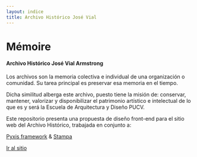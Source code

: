 ```yaml
---
layout: indice
title: Archivo Histórico José Vial
---
```

<div class='fila'>
  <div class='col-lg-5 col-md-6 col-sm-12 col-xs-12'>
    <div class='landing'>
      <h1 class="tit-landing"><span class='sombra-cabecera fino gris-claro'>Mémoire</span></h1>
      <h4 class="entry-title rojo-opuesto">Archivo Histórico José Vial Armstrong</h4>
      <p class='gris'>Los archivos son la memoria colectiva e individual de una organización o comunidad. Su tarea principal es preservar esa memoria en el tiempo.</p>
      <p class='gris'>Dicha similitud alberga este archivo, puesto tiene la misión de: conservar, mantener, valorizar y disponibilizar el patrimonio artístico e intelectual de lo que es y será la Escuela de Arquitectura y Diseño PUCV. </p>
      <p class='gris'>Este repositorio presenta una propuesta de diseño front-end para el sitio web del Archivo Histórico, trabajada en conjunto a:</p>
      <p class='rojo'><a href='http://eadpucv.github.io/pyxis/'><span class='pyxis gruesa rojo-claro'>Pyxis</span> <span class='pyxis fino gris'>framework</span></a> & <a href='http://eadpucv.github.io/stampa/'><span class='pyxis naranja-opuesto grues'>Stampa</span></a></p>
      <a class='mama' href="{{ site.baseurl }}/pags/home-archivo"><i class="icn icn-mano-arriba icn-md texto-cuadro-des"></i>Ir al sitio</a>
    </div>
  </div>
</div>
